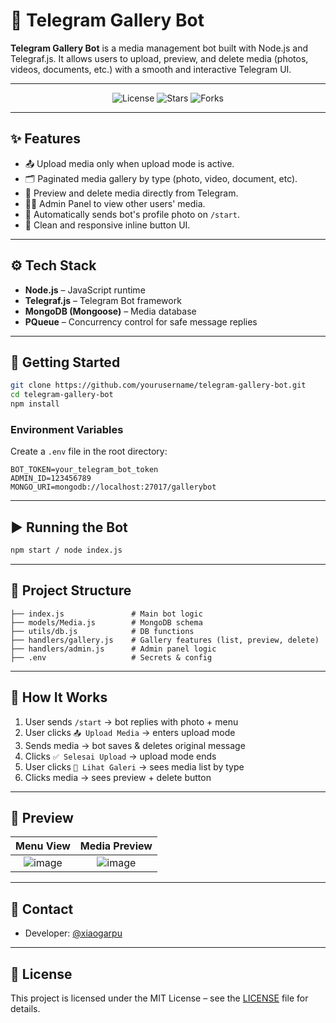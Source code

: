 # 🚀 Telegram Gallery Bot

**Telegram Gallery Bot** is a media management bot built with Node.js and Telegraf.js. It allows users to upload, preview, and delete media (photos, videos, documents, etc.) with a smooth and interactive Telegram UI.

---

<p align="center">
  <img src="https://img.shields.io/github/license/yourusername/telegram-gallery-bot?style=flat-square" alt="License">
  <img src="https://img.shields.io/github/stars/yourusername/telegram-gallery-bot?style=flat-square" alt="Stars">
  <img src="https://img.shields.io/github/forks/yourusername/telegram-gallery-bot?style=flat-square" alt="Forks">
</p>

---

## ✨ Features

* 📤 Upload media only when upload mode is active.
* 🗂 Paginated media gallery by type (photo, video, document, etc).
* 🔎 Preview and delete media directly from Telegram.
* 🧑‍💻 Admin Panel to view other users' media.
* 📸 Automatically sends bot's profile photo on `/start`.
* 💬 Clean and responsive inline button UI.

---

## ⚙️ Tech Stack

* **Node.js** – JavaScript runtime
* **Telegraf.js** – Telegram Bot framework
* **MongoDB (Mongoose)** – Media database
* **PQueue** – Concurrency control for safe message replies

---

## 🚀 Getting Started

```bash
git clone https://github.com/yourusername/telegram-gallery-bot.git
cd telegram-gallery-bot
npm install
```

### Environment Variables

Create a `.env` file in the root directory:

```env
BOT_TOKEN=your_telegram_bot_token
ADMIN_ID=123456789
MONGO_URI=mongodb://localhost:27017/gallerybot
```

---

## ▶️ Running the Bot

```bash
npm start / node index.js
```

---

## 🧪 Project Structure

```
├── index.js               # Main bot logic
├── models/Media.js        # MongoDB schema
├── utils/db.js            # DB functions
├── handlers/gallery.js    # Gallery features (list, preview, delete)
├── handlers/admin.js      # Admin panel logic
├── .env                   # Secrets & config
```

---

## 🧠 How It Works

1. User sends `/start` → bot replies with photo + menu
2. User clicks `📤 Upload Media` → enters upload mode
3. Sends media → bot saves & deletes original message
4. Clicks `✅ Selesai Upload` → upload mode ends
5. User clicks `📁 Lihat Galeri` → sees media list by type
6. Clicks media → sees preview + delete button

---

## 📸 Preview

|                  Menu View                  |                  Media Preview                 |
| :-----------------------------------------: | :--------------------------------------------: |
| ![image](https://github.com/user-attachments/assets/7ef3f82e-f783-4b0e-85cc-1d2a63e150f1) | ![image](https://github.com/user-attachments/assets/4e21bea3-2435-47b2-9a7e-10838a0af2d3) |



---

## 💬 Contact

* Developer: [@xiaogarpu](https://t.me/xiaogarpu)

---

## 📄 License

This project is licensed under the MIT License – see the [LICENSE](LICENSE) file for details.
